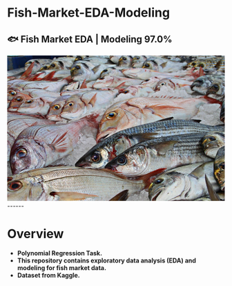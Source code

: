# Fish-Market-EDA-Modeling
**🐟 Fish Market EDA | Modeling 97.0%**
--------
<img src="fish.jpg">
------

# Overview
- **Polynomial Regression Task.**
- **This repository contains exploratory data analysis (EDA) and modeling for fish market data.**
- **Dataset from Kaggle.** 

